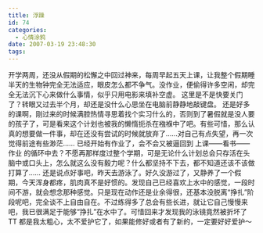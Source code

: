 ```yaml
---
title: 浮躁
id: 74
categories:
  - 心情涂鸦
date: 2007-03-19 23:48:30
tags:
---
```


 开学两周，还没从假期的松懈之中回过神来，每周早起五天上课，让我整个假期睡半天的生物钟完全无法适应，眼皮怎么都不争气。没作业，便偷得许多空闲，却完全无法沉下心来做什么事情，似乎只用电影来填补空虚。
 这里是不是快要关门了？转眼又过去半个月，却还是没什么心思坐在电脑前静静地敲键盘。
 还是好多的课啊，刚过来的时候满腔热情寻思着找个实习什么的，否则到了暑假就是没人要的孩子了，可是看来这个计划也被我的懒惰扼杀在襁褓中了吧。有些可惜，那么认真的想要做一件事，却在还没有尝试的时候就放弃了……对自己有点失望，再一次觉得前途有些渺茫……
 已经开始有作业了，会不会又被逼回到 上课——看书——作业 的循环中去？不愿再那样度过整个学期，可是无论什么计划总会只存活在头脑中或口头上，怎么就这么没有毅力呢？什么都坚持不下去，都不知道还该不该做打算了……
 还是说点好事吧，昨天去游泳了。好久没游过了，又静养了一个假期，今天浑身都疼，肌肉真不是好惯的。发现自己已经喜欢上水中的感觉，一段时间不游，就会想念那种感觉。只是现在动作还是业余得很，还基本没脱离“挣扎”阶段呢吧，完全谈不上自由自在。不过练得多了总会有些长进，就让它自己慢慢来吧，我已很满足于能够“挣扎”在水中了。可惜回来才发现我的泳镜竟然被折坏了 TT 都是我太粗心，太不爱护它了，如果能修好或者有了新的，一定要好好爱护～

